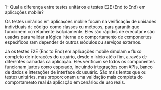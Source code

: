 1- Qual a diferença entre testes unitários e testes E2E (End to End) em aplicações mobile? 

Os testes unitários em aplicações mobile focam na verificação de unidades individuais de código, como classes ou métodos, para garantir que funcionem corretamente isoladamente. Eles são rápidos de executar e são usados para validar a lógica interna e o comportamento de componentes específicos sem depender de outros módulos ou serviços externos.

Já os testes E2E (End to End) em aplicações mobile simulam o fluxo completo de interações do usuário, desde o início até o fim, através de diferentes camadas da aplicação. Eles verificam se todos os componentes funcionam juntos como esperado, incluindo integrações com APIs, banco de dados e interações de interface do usuário. São mais lentos que os testes unitários, mas proporcionam uma validação mais completa do comportamento real da aplicação em cenários de uso reais.